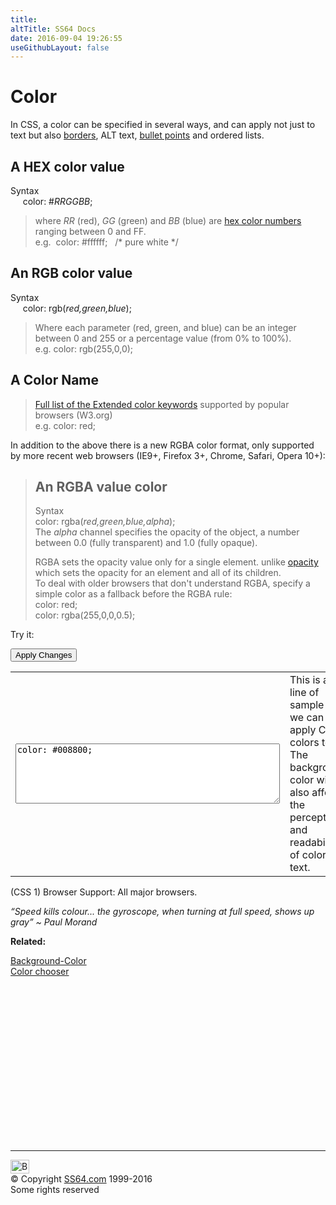 ```yaml
---
title:
altTitle: SS64 Docs
date: 2016-09-04 19:26:55
useGithubLayout: false
---
```

<!-- #BeginLibraryItem "/Library/head_css.lbi" --><!-- #EndLibraryItem --><h1>Color</h1> 
<p> 
In CSS, a color can be specified in several ways, and can apply not just to text but also <a href="border-color.html">borders</a>, ALT text, <a href="list-style.html">bullet points</a> and ordered lists.</p>
<h2> A HEX color value </h2>
<p>  Syntax<br>
<span class="code">&nbsp;&nbsp;&nbsp;&nbsp;&nbsp;color: #<i>RRGGBB</i>;</span> </p>
<blockquote>
<p>where <span class="code"><i>RR</i></span> (red), <span class="code"><i>GG</i></span> (green) and <span class="code"><i>BB</i></span> (blue) are <a href="../colour.html">hex color numbers</a> ranging  between <span class="code">0</span> and <span class="code">FF</span>.<br>
e.g. &nbsp;<span class="code">color: #ffffff; &nbsp;&nbsp;/* pure white */</span></p>
</blockquote>
<h2>An RGB color value</h2>
<p>  Syntax<br>
<span class="code">&nbsp;&nbsp;&nbsp;&nbsp;&nbsp;color: rgb(<i>red,green,blue</i>)</span>; </p>
<blockquote>
<p>Where each parameter (red, green, and blue) can be an integer between 0 and 255 or a percentage value (from 0% to 100%).<br>
e.g. <span class="code">color: rgb(255,0,0)</span>;</p>
</blockquote>
<h2>  A Color Name</h2>
<blockquote>
<p><a href="http://www.w3.org/TR/css3-color/#svg-color">Full list of the Extended color keywords</a> supported by popular browsers (W3.org) <br>
e.g. <span class="code">color: red</span>;</p>
</blockquote>
<p>In addition to the above there is a new RGBA color format,  only supported by more recent web browsers (IE9+, Firefox 3+, Chrome, Safari,  Opera 10+):</p>
<blockquote>
<h2>An RGBA value color </h2>
<p>  Syntax<br>
  <span class="code">color: rgba(<i>red,green,blue,alpha</i>);</span> <br>
 The  <span class="code"><i>alpha</i></span> channel specifies the opacity of the object, a number between 0.0 (fully transparent) and 1.0 (fully opaque).</p>
<p> RGBA sets the opacity value only for a single element. unlike <a href="opacity.html">opacity</a> which sets the opacity  for an element and all of its children.<br>
To deal with older browsers that don't understand RGBA, specify a simple color as a fallback before the RGBA rule:<br>
<span class="code">color: red;<br>
color: rgba(255,0,0,0.5)</span>;<br>
</p>
</blockquote>
<p>Try it:</p>
<input type="button" onclick="ApplyStyle()" value="Apply Changes">
<table>
  <tbody><tr>
    <td><textarea name="tryit" id="trycode" cols="50" rows="6" onfocus="this.style.background='#fff';" onblur="this.style.background='#eee';" tabindex="1">color: #008800;</textarea></td>
    <td><div id="tryresult">This is a line of sample text we can apply CSS colors to. The background color will also affect the perception and readability of color text.</div></td>
  </tr>
</tbody></table>
<p>(CSS 1) Browser Support: All major browsers.</p>
<p class="quote"><i>“Speed kills colour... the gyroscope, when turning at full speed, shows up gray” ~ Paul Morand</i></p>
<p><b>Related:</b></p>
<p><a href="background-color.html">Background-Color</a><br>
<a href="../colour.html">Color chooser</a></p><!-- #BeginLibraryItem "/Library/foot_css.lbi" --><p><script async="" src="//pagead2.googlesyndication.com/pagead/js/adsbygoogle.js"></script>
<!-- CSS -->
<ins class="adsbygoogle" style="display:inline-block;width:300px;height:250px" data-ad-client="ca-pub-6140977852749469" data-ad-slot="2739097502"></ins>
<script>
(adsbygoogle = window.adsbygoogle || []).push({});
</script></p>
<hr>
<div id="bl" class="footer"><a href="#"><img src="../images/top.png" width="30" height="22" alt="Back to the Top"></a></div>
<div id="br" class="footer, tagline">© Copyright <a href="http://ss64.com/">SS64.com</a> 1999-2016<br>
Some rights reserved</div><!-- #EndLibraryItem -->

